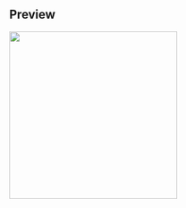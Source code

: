 ## Preview
<img src="https://github.com/user-attachments/assets/cf367639-9093-4c79-9717-69723863599f" width="300" hight="300">
